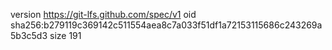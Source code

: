 version https://git-lfs.github.com/spec/v1
oid sha256:b279119c369142c511554aea8c7a033f51df1a72153115686c243269a5b3c5d3
size 191
